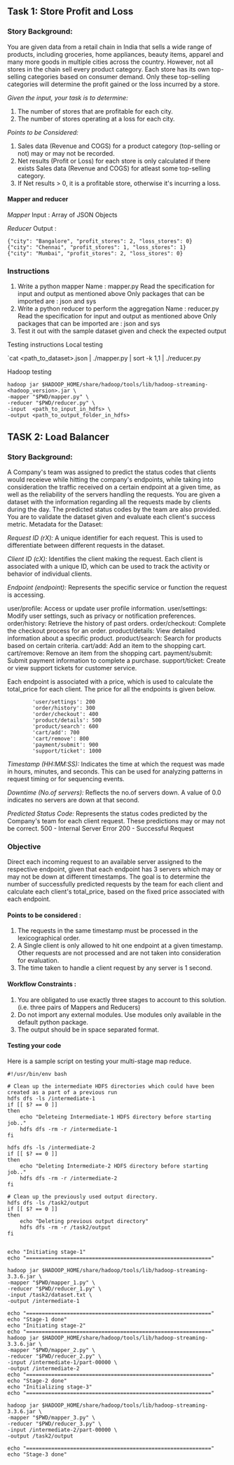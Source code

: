 ## Task 1: Store Profit and Loss

### Story Background:

You are given data from a retail chain in India that sells a wide range of products, including groceries, home appliances, beauty items, apparel and many more goods in multiple cities across the country. However, not all stores in the chain sell every product category. Each store has its own top-selling categories based on consumer demand. Only these top-selling categories will determine the profit gained or the loss incurred by a store.

_Given the input, your task is to determine:_

1. The number of stores that are profitable for each city.
2. The number of stores operating at a loss for each city.

_Points to be Considered:_

1. Sales data (Revenue and COGS) for a product category (top-selling or not) may or may not be recorded.
2. Net results (Profit or Loss) for each store is only calculated if there exists Sales data (Revenue and COGS) for atleast some top-selling category.
3. If Net results > 0, it is a profitable store, otherwise it's incurring a loss.

#### Mapper and reducer

_Mapper_
Input : Array of JSON Objects

_Reducer_
Output :

```
{"city": "Bangalore", "profit_stores": 2, "loss_stores": 0}
{"city": "Chennai", "profit_stores": 1, "loss_stores": 1}
{"city": "Mumbai", "profit_stores": 2, "loss_stores": 0}
```

### Instructions

1. Write a python mapper
   Name : mapper.py
   Read the specification for input and output as mentioned above
   Only packages that can be imported are : json and sys
2. Write a python reducer to perform the aggregation
   Name : reducer.py
   Read the specification for input and output as mentioned above
   Only packages that can be imported are : json and sys
3. Test it out with the sample dataset given and check the expected output

Testing instructions
Local testing

`cat <path_to_dataset>.json | ./mapper.py | sort -k 1,1 | ./reducer.py

Hadoop testing

```
hadoop jar $HADOOP_HOME/share/hadoop/tools/lib/hadoop-streaming-<hadoop_version>.jar \
-mapper "$PWD/mapper.py" \
-reducer "$PWD/reducer.py" \
-input  <path_to_input_in_hdfs> \
-output <path_to_output_folder_in_hdfs>
```

## TASK 2: Load Balancer

### Story Background:

A Company's team was assigned to predict the status codes that clients would receieve while hitting the company's endpoints, while taking into consideration the traffic received on a certain endpoint at a given time, as well as the reliability of the servers handling the requests. You are given a dataset with the information regarding all the requests made by clients during the day. The predicted status codes by the team are also provided. You are to validate the dataset given and evaluate each client's success metric.
Metadata for the Dataset:

_Request ID (rX):_
A unique identifier for each request. This is used to differentiate between different requests in the dataset.

_Client ID (cX):_
Identifies the client making the request. Each client is associated with a unique ID, which can be used to track the activity or behavior of individual clients.

_Endpoint (endpoint):_
Represents the specific service or function the request is accessing.

user/profile:
Access or update user profile information.
user/settings:
Modify user settings, such as privacy or notification preferences.
order/history: Retrieve the history of past orders.
order/checkout: Complete the checkout process for an order.
product/details: View detailed information about a specific product.
product/search: Search for products based on certain criteria.
cart/add: Add an item to the shopping cart.
cart/remove: Remove an item from the shopping cart.
payment/submit: Submit payment information to complete a purchase.
support/ticket: Create or view support tickets for customer service.

Each endpoint is associated with a price, which is used to calculate the total_price for each client. The price for all the endpoints is given below.

```'user/profile': 100
        'user/settings': 200
        'order/history': 300
        'order/checkout': 400
        'product/details': 500
        'product/search': 600
        'cart/add': 700
        'cart/remove': 800
        'payment/submit': 900
        'support/ticket': 1000
```

_Timestamp (HH:MM:SS):_
Indicates the time at which the request was made in hours, minutes, and seconds. This can be used for analyzing patterns in request timing or for sequencing events.

_Downtime (No.of servers):_
Reflects the no.of servers down. A value of 0.0 indicates no servers are down at that second.

_Predicted Status Code:_
Represents the status codes predicted by the Company's team for each client request. These predictions may or may not be correct.
500 - Internal Server Error 200 - Successful Request

### Objective

Direct each incoming request to an available server assigned to the respective endpoint, given that each endpoint has 3 servers which may or may not be down at different timestamps. The goal is to determine the number of successfully predicted requests by the team for each client and calculate each client's total_price, based on the fixed price associated with each endpoint.

#### Points to be considered :

1. The requests in the same timestamp must be processed in the lexicographical order.
2. A Single client is only allowed to hit one endpoint at a given timestamp. Other requests are not processed and are not taken into consideration for evaluation.
3. The time taken to handle a client request by any server is 1 second.

#### Workflow Constraints :

1. You are obligated to use exactly three stages to account to this solution. (i.e. three pairs of Mappers and Reducers)
2. Do not import any external modules. Use modules only available in the default python package.
3. The output should be in space separated format.

#### Testing your code

Here is a sample script on testing your multi-stage map reduce.

```
#!/usr/bin/env bash

# Clean up the intermediate HDFS directories which could have been created as a part of a previous run
hdfs dfs -ls /intermediate-1
if [[ $? == 0 ]]
then
	echo "Deleteing Intermediate-1 HDFS directory before starting job.."
	hdfs dfs -rm -r /intermediate-1
fi

hdfs dfs -ls /intermediate-2
if [[ $? == 0 ]]
then
	echo "Deleting Intermediate-2 HDFS directory before starting job.."
	hdfs dfs -rm -r /intermediate-2
fi

# Clean up the previously used output directory.
hdfs dfs -ls /task2/output
if [[ $? == 0 ]]
then
    echo "Deleting previous output directory"
    hdfs dfs -rm -r /task2/output
fi


echo "Initiating stage-1"
echo "==========================================================="

hadoop jar $HADOOP_HOME/share/hadoop/tools/lib/hadoop-streaming-3.3.6.jar \
-mapper "$PWD/mapper_1.py" \
-reducer "$PWD/reducer_1.py" \
-input /task2/dataset.txt \
-output /intermediate-1

echo "==========================================================="
echo "Stage-1 done"
echo "Initiating stage-2"
echo "==========================================================="
hadoop jar $HADOOP_HOME/share/hadoop/tools/lib/hadoop-streaming-3.3.6.jar \
-mapper "$PWD/mapper_2.py" \
-reducer "$PWD/reducer_2.py" \
-input /intermediate-1/part-00000 \
-output /intermediate-2
echo "==========================================================="
echo "Stage-2 done"
echo "Initializing stage-3"
echo "==========================================================="

hadoop jar $HADOOP_HOME/share/hadoop/tools/lib/hadoop-streaming-3.3.6.jar \
-mapper "$PWD/mapper_3.py" \
-reducer "$PWD/reducer_3.py" \
-input /intermediate-2/part-00000 \
-output /task2/output

echo "==========================================================="
echo "Stage-3 done"
```
